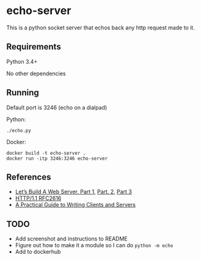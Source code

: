# echo-server

This is a python socket server that echos back any http request made to it.

## Requirements

Python 3.4+

No other dependencies


## Running

Default port is 3246 (echo on a dialpad)

Python:
```
./echo.py
```

Docker:
```
docker build -t echo-server .
docker run -itp 3246:3246 echo-server
```

## References
* [Let’s Build A Web Server. Part 1](https://ruslanspivak.com/lsbaws-part1/), [Part. 2](https://ruslanspivak.com/lsbaws-part2/), [Part 3](https://ruslanspivak.com/lsbaws-part3/)
* [HTTP/1.1 RFC2616](https://tools.ietf.org/html/rfc2616)
* [A Practical Guide to Writing Clients and Servers](http://www.jmarshall.com/easy/http/)

## TODO
* Add screenshot and instructions to README
* Figure out how to make it a module so I can do `python -m echo`
* Add to dockerhub

